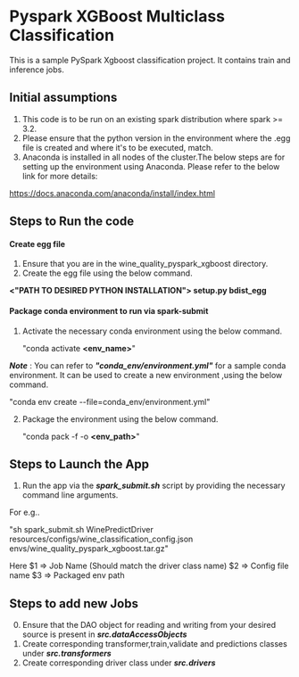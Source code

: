# Pyspark XGBoost Multiclass Classification

This is a sample PySpark Xgboost classification project. It contains train and inference jobs.

## Initial assumptions

1. This code is to be run on an existing spark distribution where spark >= 3.2.
2. Please ensure that the python version in the environment where the .egg file is created and where it's to be
   executed,
   match.
3. Anaconda is installed in all nodes of the cluster.The below steps are for setting up the environment using Anaconda.
   Please refer to the below link for more details:

https://docs.anaconda.com/anaconda/install/index.html

## Steps to Run the code

#### Create egg file

1. Ensure that you are in the wine_quality_pyspark_xgboost directory.
2. Create the egg file using the below command.

**<"PATH TO DESIRED PYTHON INSTALLATION"> setup.py bdist_egg**

#### Package conda environment to run via spark-submit

1. Activate the necessary conda environment using the below command.

   "conda activate **<env_name>**"

**_Note_** : You can refer to **_"conda_env/environment.yml"_** for a sample conda environment. It can be used to create
a new environment ,using the below command.

"conda env create --file=conda_env/environment.yml"

2. Package the environment using the below command.

   "conda pack -f -o **<env_path>**"

## Steps to Launch the App

1. Run the app via the **_spark_submit.sh_** script by providing the necessary command line arguments.

For e.g..

"sh spark_submit.sh WinePredictDriver resources/configs/wine_classification_config.json
envs/wine_quality_pyspark_xgboost.tar.gz"

Here
$1 => Job Name (Should match the driver class name)
$2 => Config file name
$3 => Packaged env path

## Steps to add new Jobs

0. Ensure that the DAO object for reading and writing from your desired source is present in _**src.dataAccessObjects**_
1. Create corresponding transformer,train,validate and predictions classes under **_src.transformers_**
2. Create corresponding driver class under **_src.drivers_**